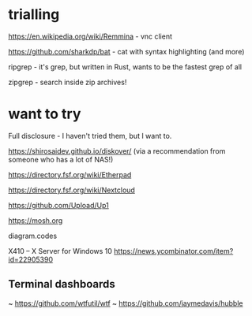 # trialling

https://en.wikipedia.org/wiki/Remmina - vnc client

https://github.com/sharkdp/bat - cat with syntax highlighting (and more)

ripgrep - it's grep, but written in Rust, wants to be the fastest grep of all

zipgrep - search inside zip archives!

# want to try

Full disclosure - I haven't tried them, but I want to.

https://shirosaidev.github.io/diskover/ (via a recommendation from someone who has a lot of NAS!)

https://directory.fsf.org/wiki/Etherpad

https://directory.fsf.org/wiki/Nextcloud

https://github.com/Upload/Up1

https://mosh.org

diagram.codes

X410 – X Server for Windows 10 https://news.ycombinator.com/item?id=22905390

## Terminal dashboards
~ https://github.com/wtfutil/wtf
~ https://github.com/jaymedavis/hubble

